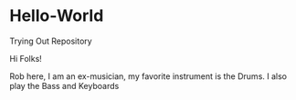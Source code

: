 # Hello-World
Trying Out Repository

Hi Folks!

Rob here, I am an ex-musician, my favorite instrument is the Drums.
I also play the Bass and Keyboards
